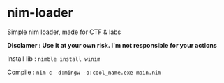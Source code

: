# nim-loader
Simple nim loader, made for CTF & labs

**Disclamer : Use it at your own risk. I'm not responsible for your actions**

Install lib :
``nimble install winim``

Compile :
``nim c -d:mingw -o:cool_name.exe main.nim``
